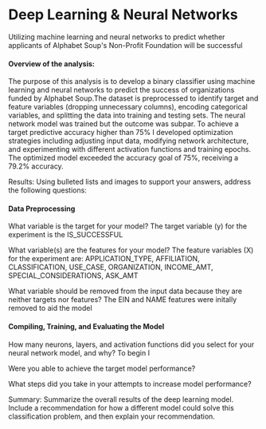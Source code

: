# Deep Learning & Neural Networks
Utilizing machine learning and neural networks to predict whether applicants of Alphabet Soup's Non-Profit Foundation will be successful


#### Overview of the analysis: 

The purpose of this analysis is to develop a binary classifier using machine learning and neural networks to predict the success of organizations funded by Alphabet Soup.The dataset is preprocessed to identify target and feature variables (dropping unnecessary columns), encoding categorical variables, and splitting the data into training and testing sets. The neural network model was trained but the outcome was subpar. To achieve a target predictive accuracy higher than 75% I developed optimization strategies including adjusting input data, modifying network architecture, and experimenting with different activation functions and training epochs. The optimized model exceeded the accuracy goal of 75%, receiving a 79.2% accuracy. 

Results: Using bulleted lists and images to support your answers, address the following questions:

#### Data Preprocessing

What variable is the target for your model? 
  The target variable (y) for the experiment is the IS_SUCCESSFUL

What variable(s) are the features for your model?
  The feature variables (X) for the experiment are: APPLICATION_TYPE, AFFILIATION, CLASSIFICATION, USE_CASE, ORGANIZATION, INCOME_AMT, SPECIAL_CONSIDERATIONS, ASK_AMT

What variable should be removed from the input data because they are neither targets nor features?
  The EIN and NAME features were initally removed to aid the model

#### Compiling, Training, and Evaluating the Model

How many neurons, layers, and activation functions did you select for your neural network model, and why? To begin I 

Were you able to achieve the target model performance?

What steps did you take in your attempts to increase model performance?

Summary: Summarize the overall results of the deep learning model. Include a recommendation for how a different model could solve this classification problem, and then explain your recommendation.
